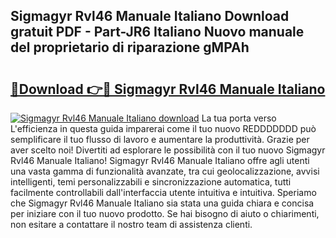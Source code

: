 ## Sigmagyr Rvl46 Manuale Italiano Download gratuit PDF - Part-JR6 Italiano Nuovo manuale del proprietario di riparazione gMPAh

# <h2><a href="http://dfbghup.blite.top/?on=Sigmagyr+Rvl46+Manuale+Italiano">🔗Download 👉🔴 Sigmagyr Rvl46 Manuale Italiano</a></h2>

[![Sigmagyr Rvl46 Manuale Italiano download](https://i.imgur.com/lujVjoI.png)](http://dfbghup.blite.top/?on=Sigmagyr+Rvl46+Manuale+Italiano)
La tua porta verso L'efficienza in questa guida imparerai come il tuo nuovo REDDDDDDD può semplificare il tuo flusso di lavoro e aumentare la produttività. Grazie per aver scelto noi! Divertiti ad esplorare le possibilità con il tuo nuovo Sigmagyr Rvl46 Manuale Italiano! Sigmagyr Rvl46 Manuale Italiano offre agli utenti una vasta gamma di funzionalità avanzate, tra cui geolocalizzazione, avvisi intelligenti, temi personalizzabili e sincronizzazione automatica, tutti facilmente controllabili dall'interfaccia utente intuitiva e intuitiva. Speriamo che Sigmagyr Rvl46 Manuale Italiano sia stata una guida chiara e concisa per iniziare con il tuo nuovo prodotto. Se hai bisogno di aiuto o chiarimenti, non esitare a contattare il nostro team di assistenza clienti.

